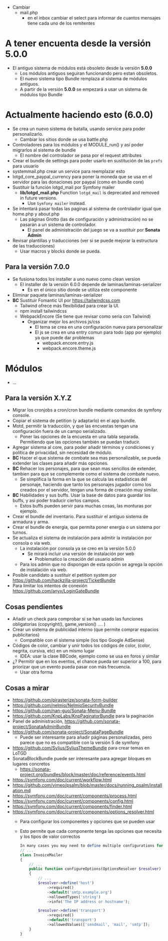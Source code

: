 -   Cambiar
    -   mail.php
        -   en el inbox cambiar el select para informar de cuantos mensajes tiene cada uno de los remitentes

# A tener encuenta desde la versión 5.0.0

-   El antiguo sistema de módulos está obsoleto desde la versión **5.0.0**
    -   Los módulos antiguos seguiran funcionando pero estan obsoletos.
    -   El nuevo sistema tipo Bundle remplaza al sistema de módulos antiguos.
    -   A partir de la versión **5.0.0** se empezará a usar un sistema de módulos tipo Bundle


# Actualmente haciendo esto (6.0.0)

-   Se crea un nuevo sistema de batalla, usando service para poder personalizarlo.
    -   Cambiar los sitios donde se usa battle.php
-   Controladores para los módulos y el MODULE_run() y así poder migrarlos al sistema de bundle
    -   El nombre del controlador se pasa por el request attributes
-   Crear el bundle de settings para poder usarlo en sustitución de las `prefs` para usuario
-   systemmail.php crear un service para reemplazar esto
-   lotgd_core_paypal_currency para poner la moneda que se usa en el servidor para las donaciones por paypal (como en bundle core)
-   Sustituir la función lotgd_mail por Symfony mailer
    -   **lib/lotgd_mail.php** Function `lotgd_mail` is deprecated and removed in future versions.
        -   Use `Symfony mailer` instead.
-   Se intentará pasar todas las paginas al sistema de controlador igual que home.php y about.php
    -   Las páginas Grotto (las de configuración y administración) no se pasarán a un sistema de controlador.
        -   El panel de administración del juego se va a sustituir por **Sonata Admin**
-   Revisar plantillas y traducciones (ver si se puede mejorar la estructura de las traducciones)
    -   Usar macros y blocks donde se pueda.


## Para la versión 7.0.0

-   Se fusiona todos los installer a uno nuevo como clean version
    -   El installer de la versión 6.0.0 depende de laminas/laminas-serializer
        -   Es en el único sitio donde se utiliza este componente
-   Eliminar paquete laminas/laminas-serializer
-   **BC** Sustituir Fomantic UI por https://tailwindcss.com 
    -   Tailwind ofrece más flexibilidad para crear la UI.
    -   npm install tailwindcss
    -   WebpackEncore (Se tiene que revisar como seria con Tailwind)
        -   Organizar mejor los archivos js/css
            -   El tema se crea en una configuración nueva para personalizar
            -   El js se crea en una entry comun para todo (app por ejemplo) ya que puede dar problemas
                -   webpack.encore.entry.js
                -   webpack.encore.theme.js

# Módulos

-   ...


## Para la versión X.Y.Z
-   Migrar los cronjobs a cron/cron bundle mediante comandos de symfony console.
-   Copiar el sistema de petition (y adaptarlo) en el app bundle.
-   Motd, permitir la traducción, y que las encuestas tengan una configuración fuera de un campo serializado.
    -   Poner las opciones de la encuesta en una tabla separada. Permitiendo que las opciones también se puedan traducir.
-   Agregar sistema al core, para poder añadir términos y condiciones y politica de privacidad, sin necesidad de módulo.
-   **BC** Hacer el que sistema de combate sea mas personalizable, se pueda extender las clases para añadir más opciones.
-   **BC** Rehacer los personajes, para que sean mas sencillos de extender, tambien para que se complemente como el sistema de combate nuevo.
    -   Se simplifica la forma en la que se calcula las estadísticas del personaje, haciendo que tanto los personajes jugador como los creados por el servidor, tengan una forma de creación muy similar.
-   **BC** Habilidades y sus buffs. Usar la base de datos para guardar los buffs, y asi poder traducir ciertos campos.
    -   Estos buffs pueden servir para muchas cosas, las monturas por ejemplo.
-   Crear el bundle del inventario. Para sustituir el antiguo sistema de armadura y arma.
-   Crear el bundle de energia, que permita poner energia o un sistema por turnos.
-   Se actualiza el sistema de instalación para admitir la instalación por consola o via web.
    -   La instalación por consola ya se creo en la versión 5.0.0
        -   Se mirará incluir una versión de instalación por web
            -   Problematico la creación del usuario admin
    -   Para los admin que no dispongan de esta opción se agrega la opción de instalación via web.
-   Posible candidato a sustituir el petition system por https://github.com/hackzilla-project/TicketBundle
-   Para limitar los intentos de conexión https://github.com/anyx/LoginGateBundle

## Cosas pendientes

-   Añadir un check para comprobar si se han usado las funciones obligatorias (copyright(), game_version() .... )
-   Crear un sistema de publicidad interno (que permite comprar espacios publicitarios)
    -   Compatible con el sistema simple (los tipo Google AdSense)
-   Códigos de color, cambiar y unir todos los códigos de color, (color, negrita, cursiva, etc) en un mismo lugar
    -   IDEA: usar la clase BBCode, ejemplo como se usa en foros y similar
-   ¿? Permitir que en los eventos, el chance pueda ser superior a 100, para priorizar que un evento pueda pasar con más frecuencia.
    -   Usar otra forma


## Cosas a mirar
-   https://github.com/pirasterize/sonata-form-builder
-   https://github.com/nelmio/NelmioSecurityBundle
-   https://github.com/nan-guo/Sonata-Menu-Bundle
-   https://github.com/KnpLabs/KnpPaginatorBundle para la paginación
-   Panel de administración, https://github.com/sonata-project/SonataAdminBundle 
-   https://github.com/sonata-project/SonataPageBundle 
    -   Puede ser interesante para añadir páginas personalizadas, pero parece que no es compatible con la versión 5 de symfony
-   https://github.com/Sylius/SyliusThemeBundle para crear temas en LoTGD
-   SonataBlockBundle puede ser interesante para agregar bloques en lugares concretos
    -   https://sonata-project.org/bundles/block/master/doc/reference/events.html
-   https://symfony.com/doc/current/workflow.html
-   https://github.com/vimeo/psalm/blob/master/docs/running_psalm/installation.md
-   https://symfony.com/doc/current/components/process.html
-   https://symfony.com/doc/current/components/config.html
-   https://symfony.com/doc/current/components/finder.html
-   https://symfony.com/doc/current/components/options_resolver.html
    -   Para configurar los componentes y opciones que se pueden usar 
    -   Esto permite que cada componente tenga las opciones que necesita y los tipos de valor correctos
        
        ```php
        In many cases you may need to define multiple configurations for each option. For example, suppose the InvoiceMailer class has an host option that isrequired and a transport option which can be one of sendmail, mail and smtp. You can improve the readability of the code avoiding to duplicate option namefor each configuration using the define() method:
        // ...
        class InvoiceMailer
        {
            // ...
            public function configureOptions(OptionsResolver $resolver)
            {
                // ...
                $resolver->define('host')
                    ->required()
                    ->default('smtp.example.org')
                    ->allowedTypes('string')
                    ->info('The IP address or hostname');

                $resolver->define('transport')
                    ->required()
                    ->default('transport')
                    ->allowedValues(['sendmail', 'mail', 'smtp']);
            }
        }
        ```
